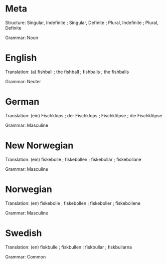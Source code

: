 Meta
====

Structure: Singular, Indefinite ; Singular, Definite ; Plural, Indefinite ; Plural, Definite

Grammar:   Noun



English
=======

Translation: (a) fishball ; the fishball ; fishballs ; the fishballs

Grammar:     Neuter



German
======

Translation: (ein) Fischklops ; der Fischklops ; Fischklöpse ; die Fischklöpse

Grammar:     Masculine



New Norwegian
=============

Translation: (ein) fiskebolle ; fiskebollen ; fiskebollar ; fiskebollane

Grammar:     Masculine



Norwegian
=========

Translation: (en) fiskebolle ; fiskebollen ; fiskeboller ; fiskebollene

Grammar:     Masculine



Swedish
=======

Translation: (en) fiskbulle ; fiskbullen ; fiskbullar ; fiskbullarna

Grammar:     Common
